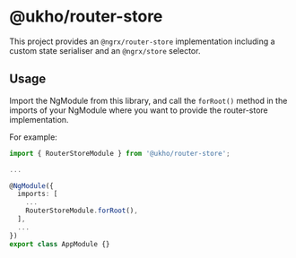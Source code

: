 # @ukho/router-store

This project provides an `@ngrx/router-store` implementation including a custom state serialiser and an `@ngrx/store` selector.

## Usage

Import the NgModule from this library, and call the `forRoot()` method in the imports of your NgModule where you want to provide the router-store implementation.

For example:

```typescript
import { RouterStoreModule } from '@ukho/router-store';

...

@NgModule({
  imports: [
    ...
    RouterStoreModule.forRoot(),
  ],
  ...
})
export class AppModule {}
```
